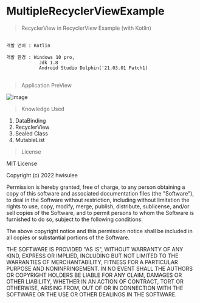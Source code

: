 # MultipleRecyclerViewExample
>RecyclerView in RecyclerView Example (with Kotlin)

<pre>
<code>
개발 언어 : Kotlin</br>
개발 환경 : Windows 10 pro,
            Jdk 1.8
            Android Studio Dolphin('21.03.01 Patch1)
</code>
</pre>

>Application PreView

![image](https://user-images.githubusercontent.com/62528282/203862128-4b70a5f7-1538-4313-8623-547ed00641d8.png)

>Knowledge Used
1. DataBinding
2. RecyclerView
3. Sealed Class
4. MutableList

>License

MIT License

Copyright (c) 2022 hwisulee

Permission is hereby granted, free of charge, to any person obtaining a copy
of this software and associated documentation files (the "Software"), to deal
in the Software without restriction, including without limitation the rights
to use, copy, modify, merge, publish, distribute, sublicense, and/or sell
copies of the Software, and to permit persons to whom the Software is
furnished to do so, subject to the following conditions:

The above copyright notice and this permission notice shall be included in all
copies or substantial portions of the Software.

THE SOFTWARE IS PROVIDED "AS IS", WITHOUT WARRANTY OF ANY KIND, EXPRESS OR
IMPLIED, INCLUDING BUT NOT LIMITED TO THE WARRANTIES OF MERCHANTABILITY,
FITNESS FOR A PARTICULAR PURPOSE AND NONINFRINGEMENT. IN NO EVENT SHALL THE
AUTHORS OR COPYRIGHT HOLDERS BE LIABLE FOR ANY CLAIM, DAMAGES OR OTHER
LIABILITY, WHETHER IN AN ACTION OF CONTRACT, TORT OR OTHERWISE, ARISING FROM,
OUT OF OR IN CONNECTION WITH THE SOFTWARE OR THE USE OR OTHER DEALINGS IN THE
SOFTWARE.
